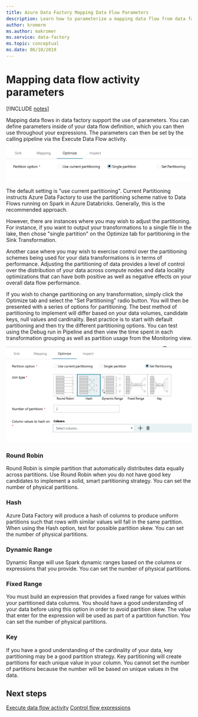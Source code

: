 ```yaml
---
title: Azure Data Factory Mapping Data Flow Parameters
description: Learn how to parameterize a mapping data flow from data factory pipelines
author: kromerm
ms.author: makromer
ms.service: data-factory
ms.topic: conceptual
ms.date: 06/10/2019
---
```


# Mapping data flow activity parameters

[!INCLUDE [notes](../../includes/data-factory-data-flow-preview.md)]

Mapping data flows in data factory support the use of parameters. You can define parameters inside of your data flow definition, which you can then use throughout your expressions. The parameters can then be set by the calling pipeline via the Execute Data Flow activity.

<img src="media/data-flow/opt001.png" width="800">

The default setting is "use current partitioning". Current Partitioning instructs Azure Data Factory to use the partitioning scheme native to Data Flows running on Spark in Azure Databricks. Generally, this is the recommended approach.

However, there are instances where you may wish to adjust the partitioning. For instance, if you want to output your transformations to a single file in the lake, then chose "single partition" on the Optimize tab for partitioning in the Sink Transformation.

Another case where you may wish to exercise control over the partitioning schemes being used for your data transformations is in terms of performance. Adjusting the partitioning of data provides a level of control over the distribution of your data across compute nodes and data locality optimizations that can have both positive as well as negative effects on your overall data flow performance.

If you wish to change partitioning on any transformation, simply click the Optimize tab and select the "Set Partitioning" radio button. You will then be presented with a series of options for partitioning. The best method of partitioning to implement will differ based on your data volumes, candidate keys, null values and cardinality. Best practice is to start with default partitioning and then try the different partitioning options. You can test using the Debug run in Pipeline and then view the time spent in each transformation grouping as well as partition usage from the Monitoring view.

<img src="media/data-flow/opt002.png" width="600">

### Round Robin

Round Robin is simple partition that automatically distributes data equally across partitions. Use Round Robin when you do not have good key candidates to implement a solid, smart partitioning strategy. You can set the number of physical partitions.

### Hash

Azure Data Factory will produce a hash of columns to produce uniform partitions such that rows with similar values will fall in the same partition. When using the Hash option, test for possible partition skew. You can set the number of physical partitions.

### Dynamic Range

Dynamic Range will use Spark dynamic ranges based on the columns or expressions that you provide. You can set the number of physical partitions. 

### Fixed Range

You must build an expression that provides a fixed range for values within your partitioned data columns. You should have a good understanding of your data before using this option in order to avoid partition skew. The value that enter for the expression will be used as part of a partition function. You can set the number of physical partitions.

### Key

If you have a good understanding of the cardinality of your data, key partitioning may be a good partition strategy. Key partitioning will create partitions for each unique value in your column. You cannot set the number of partitions because the number will be based on unique values in the data.

## Next steps

[Execute data flow activity](control-flow-execute-data-flow-activity.md)
[Control flow expressions](control-flow-expression-language-functions.md)

